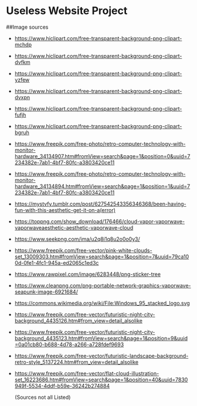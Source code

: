 # Useless Website Project

##Image sources
- https://www.hiclipart.com/free-transparent-background-png-clipart-mchdp
- https://www.hiclipart.com/free-transparent-background-png-clipart-dvfkm
- https://www.hiclipart.com/free-transparent-background-png-clipart-yzfew
- https://www.hiclipart.com/free-transparent-background-png-clipart-dvxpn
- https://www.hiclipart.com/free-transparent-background-png-clipart-fufjh
- https://www.hiclipart.com/free-transparent-background-png-clipart-bgruh
- https://www.freepik.com/free-photo/retro-computer-technology-with-monitor-hardware_34134907.htm#fromView=search&page=1&position=0&uuid=7234382e-7ab1-4bf7-80fc-a3803420ce11
- https://www.freepik.com/free-photo/retro-computer-technology-with-monitor-hardware_34134894.htm#fromView=search&page=1&position=1&uuid=7234382e-7ab1-4bf7-80fc-a3803420ce11
- https://mystvfy.tumblr.com/post/627542543356346368/been-having-fun-with-this-aesthetic-get-it-on-a(error)
- https://toppng.com/show_download/176466/cloud-vapor-vaporwave-vaporwaveaesthetic-aesthetic-vaporwave-cloud
- https://www.seekpng.com/ima/u2q8i1q8u2o0o0y3/
- https://www.freepik.com/free-vector/pink-white-clouds-set_13009303.htm#fromView=search&page=1&position=7&uuid=79ca100d-0fe1-4fc1-945a-ed2065c1ed3c
- https://www.rawpixel.com/image/6283448/png-sticker-tree
- https://www.cleanpng.com/png-portable-network-graphics-vaporwave-seapunk-image-6921684/
- https://commons.wikimedia.org/wiki/File:Windows_95_stacked_logo.svg
- https://www.freepik.com/free-vector/futuristic-night-city-background_4435126.htm#from_view=detail_alsolike
- https://www.freepik.com/free-vector/futuristic-night-city-background_4435123.htm#fromView=search&page=1&position=9&uuid=0a01cb80-b688-4d78-a266-a728fdef9693
- https://www.freepik.com/free-vector/futuristic-landscape-background-retro-style_5137224.htm#from_view=detail_alsolike
- https://www.freepik.com/free-vector/flat-cloud-illustration-set_16223686.htm#fromView=search&page=1&position=40&uuid=7830949f-5534-4ddf-b59e-36242b274884

  (Sources not all Listed)
